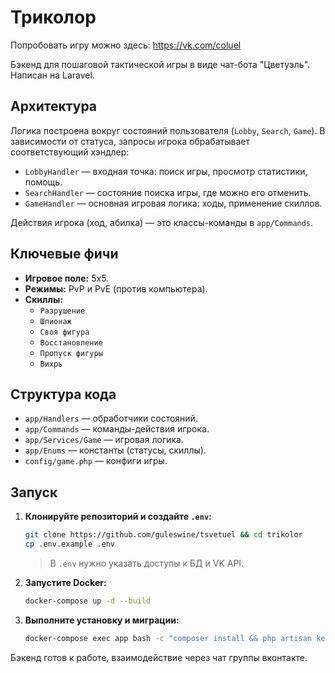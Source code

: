 # Триколор

Попробовать игру можно здесь: https://vk.com/coluel

Бэкенд для пошаговой тактической игры в виде чат-бота "Цветуэль". Написан на Laravel.

## Архитектура

Логика построена вокруг состояний пользователя (`Lobby`, `Search`, `Game`). В зависимости от статуса, запросы игрока обрабатывает соответствующий хэндлер:

- `LobbyHandler` — входная точка: поиск игры, просмотр статистики, помощь.
- `SearchHandler` — состояние поиска игры, где можно его отменить.
- `GameHandler` — основная игровая логика: ходы, применение скиллов.

Действия игрока (ход, абилка) — это классы-команды в `app/Commands`.

## Ключевые фичи

- **Игровое поле:** 5x5.
- **Режимы:** PvP и PvE (против компьютера).
- **Скиллы:**
    - `Разрушение`
    - `Шпионаж`
    - `Своя фигура`
    - `Восстановление`
    - `Пропуск фигуры`
    - `Вихрь`

## Структура кода

- `app/Handlers` — обработчики состояний.
- `app/Commands` — команды-действия игрока.
- `app/Services/Game` — игровая логика.
- `app/Enums` — константы (статусы, скиллы).
- `config/game.php` — конфиги игры.

## Запуск

1.  **Клонируйте репозиторий и создайте `.env`:**
    ```bash
    git clone https://github.com/guleswine/tsvetuel && cd trikolor
    cp .env.example .env
    ```
    > В `.env` нужно указать доступы к БД и VK API.

2.  **Запустите Docker:**
    ```bash
    docker-compose up -d --build
    ```

3.  **Выполните установку и миграции:**
    ```bash
    docker-compose exec app bash -c "composer install && php artisan key:generate && php artisan migrate"
    ```

Бэкенд готов к работе, взаимодействие через чат группы вконтакте.
